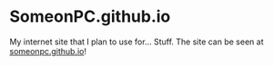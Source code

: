 # SomeonPC.github.io
My internet site that I plan to use for... Stuff.
The site can be seen at [someonpc.github.io](https://someonpc.github.io)!
